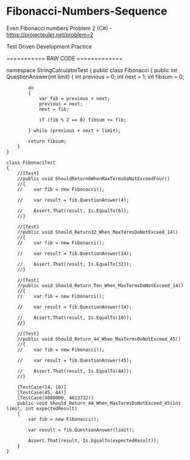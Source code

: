 # Fibonacci-Numbers-Sequence

Even Fibonacci numbers Problem 2 (C#) - https://projecteuler.net/problem=2 

Test Driven Development Practice

=========== RAW CODE =============


namespace 
StringCalculatorTest
{
    public class Fibonacci
    {
        public int QuestionAnswer(int limit)
        {
            int previous = 0;
            int next = 1;
            int fibsum = 0;

            do
            {
                var fib = previous + next;
                previous = next;
                next = fib;

                if (fib % 2 == 0) fibsum += fib;

            } while (previous + next < limit);

            return fibsum;
        }
    }

    class FibonaciTest
    {
        //[Test]
        //public void ShouldReturn6WhenMaxTermsDoNotExceedFour()
        //{
        //    var fib = new Fibonacci();

        //    var result = fib.QuestionAnswer(4);

        //    Assert.That(result, Is.EqualTo(6));
        //}

        //[Test]
        //public void Should_Return32_When_MaxTermsDoNotExceed_14()
        //{
        //    var fib = new Fibonacci();

        //    var result = fib.QuestionAnswer(14);
            
        //    Assert.That(result, Is.EqualTo(32));
        //}

        //[Test]
        //public void Should_Return_Ten_When_MaxTermsDoNotExceed_14()
        //{
        //    var fib = new Fibonacci();

        //    var result = fib.QuestionAnswer(14);
            
        //    Assert.That(result, Is.EqualTo(10));
        //}

        //[Test]
        //public void Should_Return_44_When_MaxTermsDoNotExceed_45()
        //{
        //    var fib = new Fibonacci();

        //    var result = fib.QuestionAnswer(45);
            
        //    Assert.That(result, Is.EqualTo(44));
        //}

        [TestCase(14, 10)]
        [TestCase(45, 44)]
        [TestCase(4000000, 4613732)]
        public void Should_Return_44_When_MaxTermsDoNotExceed_45(int limit, int expectedResult)
        {
            var fib = new Fibonacci();

            var result = fib.QuestionAnswer(limit);

            Assert.That(result, Is.EqualTo(expectedResult));
        }
    }
